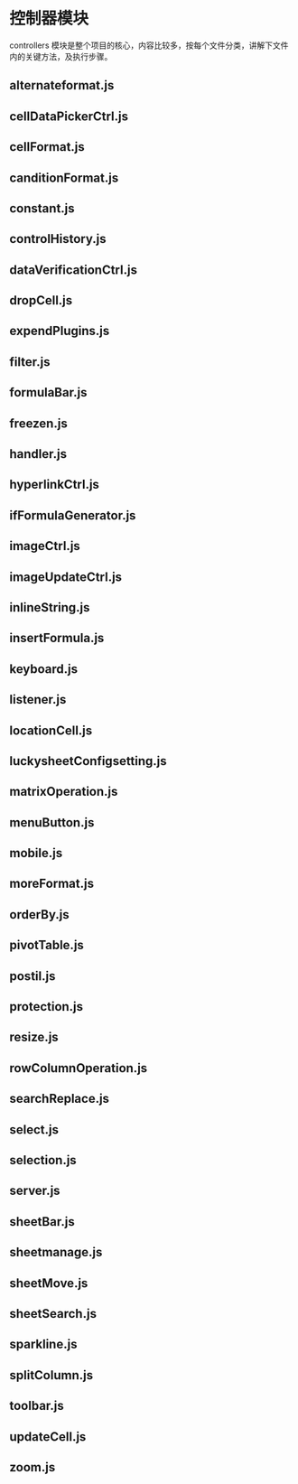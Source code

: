 # 控制器模块

<backTop />

controllers 模块是整个项目的核心，内容比较多，按每个文件分类，讲解下文件内的关键方法，及执行步骤。

## alternateformat.js

<!--@include: ../controllers/alternateformat.md{4,}-->

## cellDataPickerCtrl.js

## cellFormat.js

## canditionFormat.js

## constant.js

## controlHistory.js

## dataVerificationCtrl.js

## dropCell.js

## expendPlugins.js

## filter.js

## formulaBar.js

## freezen.js

## handler.js

## hyperlinkCtrl.js

## ifFormulaGenerator.js

## imageCtrl.js

## imageUpdateCtrl.js

## inlineString.js

## insertFormula.js

## keyboard.js

## listener.js

## locationCell.js

## luckysheetConfigsetting.js

## matrixOperation.js

## menuButton.js

## mobile.js

## moreFormat.js

## orderBy.js

## pivotTable.js

## postil.js

## protection.js

## resize.js

## rowColumnOperation.js

## searchReplace.js

## select.js

## selection.js

## server.js

## sheetBar.js

## sheetmanage.js

## sheetMove.js

## sheetSearch.js

## sparkline.js

## splitColumn.js

## toolbar.js

## updateCell.js

## zoom.js
